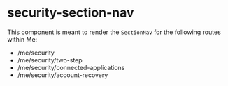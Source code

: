 security-section-nav
=======
This component is meant to render the `SectionNav` for the following routes within Me:

- /me/security
- /me/security/two-step
- /me/security/connected-applications
- /me/security/account-recovery
